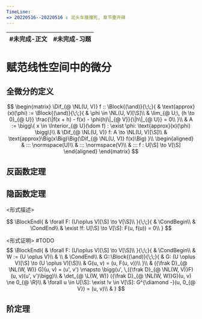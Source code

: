 ```yaml
---
TimeLine: 
=> 20220516--20220516 : 泥头车撞撞死, 章节重开辣
---
```

| #未完成-正文 | #未完成-习题 |
| ------------ | ------------ |

# 赋范线性空间中的微分
## 全微分的定义

$$
\begin{matrix}
\Dif_{@ \NL(U, V)} f :: \Block{(\and)}{\;\;}{
    & \text{approx}(x)(\phi) 
    := \Block{(\and)}{\;\;}{
        & \phi \in \NL(U, V)[\S]\\
        & \lim_{@ U;\, (h \to 0)_{@ U}} 
            \frac{\|f(x + h) - f(x) - \phi(h)\|_{@ V}}{\|h\|_{@ U}} = 0\\
    }\\
    & A := \bigg\{
        x \in \Interior_{@ U}(\dom f) : 
        \exist \phi: \text{approx}(x)(\phi) 
    \bigg\}\\
    & \Dif_{@ \NL(U, V)} f: A \to \NL(U, V)[\S]\\
    & \text{approx}\Big(x\Big)\Big(\Dif_{@ \NL(U, V)} f(x)\Big)
}\\
\begin{aligned}
    & ::: \normspace(U)\\
    & ::: \normspace(V)\\
    & ::: f : U[\S] \to V[\S] 
\end{aligned}
\end{matrix}
$$

## 反函数定理

## 隐函数定理

\<形式描述\>

$$
\BlockEndl{
    & \forall F: (U\oplus V)[\S] \to V[\S]\\
}{\;\;}{
    & \CondBegin\\
    & \CondEnd\\
    & \exist !f: U[\S] \to V[\S]: F(u, f(u)) = 0\\
}
$$

\<形式证明\>
#TODO 
$$
\BlockEndl{
    & \forall F: (U\oplus V)[\S] \to V[\S]\\
}{\;\;}{
    & \CondBegin\\
    & W := (U \oplus V)\\
    & \\
    & \CondEnd\\
    & G::\Block{(\and)}{\;\;}{
        & G: (U \oplus V)[\S] \to (U \oplus V)[\S]\\
        & G(u, v) = (u, F(u, v))\\
    }\\
    & ({\frak D}_{@ \NL(W, W)} G)(u, v) = 
        (u', v') \mapsto \bigg(u', \,({\frak D}_{@ \NL(W, V)}F)(u, v)(u', v')\bigg)\\
    & \det_{@ \L(W, W)} ({\frak D}_{@ \NL(W, W)}G)(u, v) \ne 0_{@ \R}\\
    & \forall u \in U[\S]: \exist !v \in V[\S]: G^{\diamond -}(u, 0_{@ V}) = (u, v)\\
    & 
}
$$


## 阶定理

